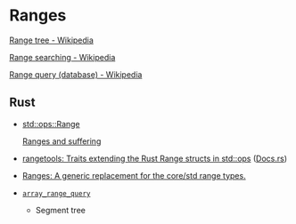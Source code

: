 # Ranges
[Range tree - Wikipedia](https://en.wikipedia.org/wiki/Range_tree)

[Range searching - Wikipedia](https://en.wikipedia.org/wiki/Range_searching)

[Range query (database) - Wikipedia](https://en.wikipedia.org/wiki/Range_query_(database))

## Rust
- [std::ops::Range](https://doc.rust-lang.org/std/ops/struct.Range.html)

  [Ranges and suffering](https://kaylynn.gay/blog/post/rust_ranges_and_suffering)
- [rangetools: Traits extending the Rust Range structs in std::ops](https://github.com/rsnively/rangetools) ([Docs.rs](https://docs.rs/rangetools/))
- [Ranges: A generic replacement for the core/std range types.](https://gitlab.com/bit-refined/ranges/)
- [`array_range_query`](https://github.com/Sumanth-NR/array_range_query)
  - Segment tree
